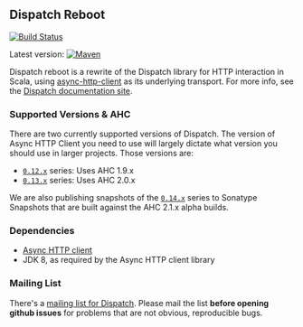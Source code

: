 Dispatch Reboot
---------------

[![Build Status](https://travis-ci.org/dispatch/reboot.svg?branch=master)](https://travis-ci.org/dispatch/reboot)

Latest version: [![Maven][mavenImg]][mavenLink]

[mavenImg]: https://img.shields.io/maven-central/v/net.databinder.dispatch/dispatch-core_2.12.svg
[mavenLink]: https://mvnrepository.com/artifact/net.databinder.dispatch/dispatch-core_2.12


Dispatch reboot is a rewrite of the Dispatch library for
HTTP interaction in Scala, using [async-http-client][async]
as its underlying transport. For more info, see the
[Dispatch documentation site][docs].

[docs]: http://dispatch.databinder.net/Dispatch.html
[async]: https://github.com/AsyncHttpClient/async-http-client

### Supported Versions & AHC

There are two currently supported versions of Dispatch. The version of Async HTTP Client you need
to use will largely dictate what version you should use in larger projects. Those versions are:

* [`0.12.x`](https://github.com/dispatch/reboot/tree/0.12.x) series: Uses AHC 1.9.x
* [`0.13.x`](https://github.com/dispatch/reboot/tree/master) series: Uses AHC 2.0.x

We are also publishing snapshots of the [`0.14.x`](https://github.com/dispatch/reboot/tree/master_with_ahc2.1)
series to Sonatype Snapshots that are built against the AHC 2.1.x alpha builds.

### Dependencies
* [Async HTTP client](https://github.com/AsyncHttpClient/async-http-client)
* JDK 8, as required by the Async HTTP client library

### Mailing List

There's a [mailing list for Dispatch][mail]. Please mail the list **before opening
github issues** for problems that are not obvious, reproducible bugs.

[mail]: https://groups.google.com/forum/?fromgroups#!forum/dispatch-scala
